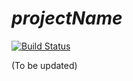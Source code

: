 # $projectName$

[![Build Status](https://travis-ci.org/$githubAccountName$/$projectName$.svg?branch=master)](https://travis-ci.org/$githubAccountName$/$projectName$)

(To be updated)

